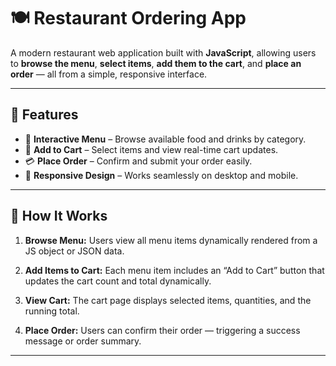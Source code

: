 

# 🍽️ Restaurant Ordering App

A modern restaurant web application built with **JavaScript**, allowing users to **browse the menu**, **select items**, **add them to the cart**, and **place an order** — all from a simple, responsive interface.

---

## 🚀 Features

* 🧾 **Interactive Menu** – Browse available food and drinks by category.
* 🛒 **Add to Cart** – Select items and view real-time cart updates.
* 💳 **Place Order** – Confirm and submit your order easily.
* 📱 **Responsive Design** – Works seamlessly on desktop and mobile.

---


## 🧠 How It Works

1. **Browse Menu:**
   Users view all menu items dynamically rendered from a JS object or JSON data.

2. **Add Items to Cart:**
   Each menu item includes an “Add to Cart” button that updates the cart count and total dynamically.

3. **View Cart:**
   The cart page displays selected items, quantities, and the running total.

4. **Place Order:**
   Users can confirm their order — triggering a success message or order summary.

---




